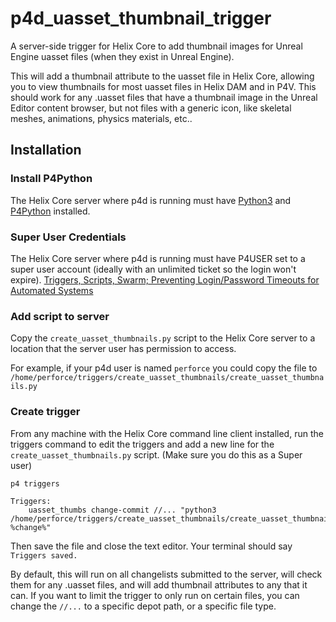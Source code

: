 # p4d_uasset_thumbnail_trigger
A server-side trigger for Helix Core to add thumbnail images for Unreal Engine uasset files (when they exist in Unreal Engine).

This will add a thumbnail attribute to the uasset file in Helix Core, allowing you to view thumbnails for most uasset files in Helix DAM and in P4V. This should work for any .uasset files that have a thumbnail image in the Unreal Editor content browser, but not files with a generic icon, like skeletal meshes, animations, physics materials, etc..

## Installation

### Install P4Python
The Helix Core server where p4d is running must have [Python3](https://wiki.python.org/moin/BeginnersGuide/Download) and [P4Python](https://www.perforce.com/manuals/p4python/Content/P4Python/python.installation.html) installed.

### Super User Credentials
The Helix Core server where p4d is running must have P4USER set to a super user account (ideally with an unlimited ticket so the login won't expire).
[Triggers, Scripts, Swarm; Preventing Login/Password Timeouts for Automated Systems](https://portal.perforce.com/s/article/2589)

### Add script to server
Copy the `create_uasset_thumbnails.py` script to the Helix Core server to a location that the server user has permission to access.

For example, if your p4d user is named `perforce` you could copy the file to `/home/perforce/triggers/create_uasset_thumbnails/create_uasset_thumbnails.py`

### Create trigger
From any machine with the Helix Core command line client installed, run the triggers command to edit the triggers and add a new line for the `create_uasset_thumbnails.py` script. (Make sure you do this as a Super user)

`p4 triggers`

```
Triggers:
	uasset_thumbs change-commit //... "python3 /home/perforce/triggers/create_uasset_thumbnails/create_uasset_thumbnails.py %change%"
```

Then save the file and close the text editor. Your terminal should say `Triggers saved.`

By default, this will run on all changelists submitted to the server, will check them for any .uasset files, and will add thumbnail attributes to any that it can. If you want to limit the trigger to only run on certain files, you can change the `//...` to a specific depot path, or a specific file type.
